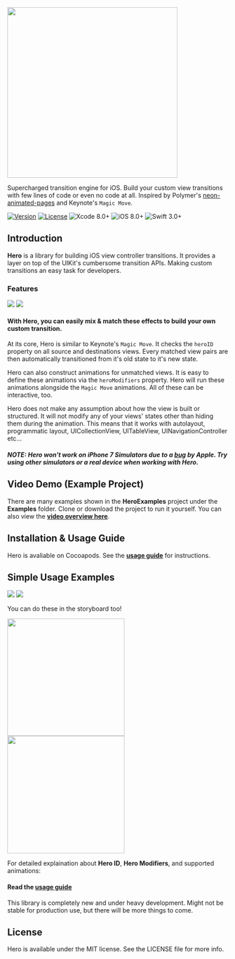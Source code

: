<img src="https://github.com/lkzhao/Hero/blob/master/Resources/HeroLogo@2x.png?raw=true" width="388"/>

Supercharged transition engine for iOS. Build your custom view transitions with few lines of code or even no code at all. Inspired by Polymer's [neon-animated-pages](https://elements.polymer-project.org/elements/neon-animation) and Keynote's `Magic Move`.

[![Version](https://img.shields.io/cocoapods/v/Hero.svg?style=flat)](http://cocoapods.org/pods/Hero)
[![License](https://img.shields.io/cocoapods/l/Hero.svg?style=flat)](https://github.com/lkzhao/Hero/blob/master/LICENSE?raw=true)
![Xcode 8.0+](https://img.shields.io/badge/Xcode-8.0%2B-blue.svg)
![iOS 8.0+](https://img.shields.io/badge/iOS-8.0%2B-blue.svg)
![Swift 3.0+](https://img.shields.io/badge/Swift-3.0%2B-orange.svg)

## Introduction

**Hero** is a library for building iOS view controller transitions. It provides a layer on top of the UIKit's cumbersome transition APIs. Making custom transitions an easy task for developers.

### Features
<img src="https://cdn.rawgit.com/lkzhao/Hero/e6c77629fcf2ea1c9b8526f74d250a2fea68ae5c/Resources/basic.svg"/>
<img src="https://cdn.rawgit.com/lkzhao/Hero/b8f01051e9e8ce0cdc8eb7888c6d7ffa2344d96a/Resources/effects.svg"/>

#### With Hero, you can easily mix & match these effects to build your own custom transition.

At its core, Hero is similar to Keynote's `Magic Move`. It checks the `heroID` property on all source and destinations views. Every matched view pairs are then automatically transitioned from it's old state to it's new state.

Hero can also construct animations for unmatched views. It is easy to define these animations via the `heroModifiers` property. Hero will run these animations alongside the `Magic Move` animations. All of these can be interactive, too.

Hero does not make any assumption about how the view is built or structured. It will not modify any of your views' states other than hiding them during the animation. This means that it works with autolayout, programmatic layout, UICollectionView, UITableView, UINavigationController etc... 

##### NOTE: Hero won't work on iPhone 7 Simulators due to a [bug](https://forums.developer.apple.com/thread/63438) by Apple. Try using other simulators or a real device when working with Hero.

## Video Demo (Example Project)
There are many examples shown in the **HeroExamples** project under the **Examples** folder. Clone or download the project to run it yourself. You can also view the **[video overview here](https://youtu.be/-6L79or6Iq8)**.

## Installation & Usage Guide
Hero is avaliable on Cocoapods. See the **[usage guide](https://github.com/lkzhao/Hero/wiki/Usage-Guide)** for instructions.

## Simple Usage Examples

<img src="https://cdn.rawgit.com/lkzhao/Hero/e6c77629fcf2ea1c9b8526f74d250a2fea68ae5c/Resources/simple.svg"/>
<img src="https://cdn.rawgit.com/lkzhao/Hero/e6c77629fcf2ea1c9b8526f74d250a2fea68ae5c/Resources/advance.svg"/>

You can do these in the storyboard too!

<img src="https://cdn.rawgit.com/lkzhao/Hero/master/Resources/storyboardViewController.png" width="267px"/>

<img src="https://cdn.rawgit.com/lkzhao/Hero/master/Resources/storyboardView.png" width="267px"/>

For detailed explaination about **Hero ID**, **Hero Modifiers**, and supported animations:

#### Read the **[usage guide](https://github.com/lkzhao/Hero/wiki/Usage-Guide)**

This library is completely new and under heavy development. Might not be stable for production use, but there will be more things to come.

## License

Hero is available under the MIT license. See the LICENSE file for more info.
